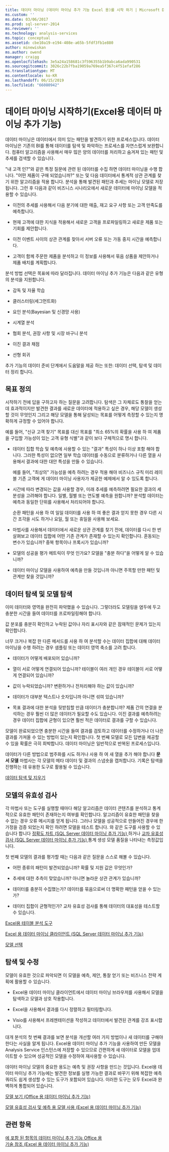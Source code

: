 ```yaml
---
title: 데이터 마이닝 (데이터 마이닝 추가 기능 Excel 용)를 시작 하기 | Microsoft Docs
ms.custom: ''
ms.date: 03/06/2017
ms.prod: sql-server-2014
ms.reviewer: ''
ms.technology: analysis-services
ms.topic: conceptual
ms.assetid: cbe10a19-e194-408e-a65b-5fdf3fb1e880
author: minewiskan
ms.author: owend
manager: craigg
ms.openlocfilehash: 3e5a24a158681c3f596355b1b9abca6ada990531
ms.sourcegitcommit: 3026c22b7fba19059a769ea5f367c4f51efaf286
ms.translationtype: MT
ms.contentlocale: ko-KR
ms.lasthandoff: 06/15/2019
ms.locfileid: "66080942"
---
```

# <a name="getting-started-with-data-mining-data-mining-add-ins-for-excel"></a>데이터 마이닝 시작하기(Excel용 데이터 마이닝 추가 기능)
  데이터 마이닝은 데이터에서 의미 있는 패턴을 발견하기 위한 프로세스입니다. 데이터 마이닝은 기존의 BI를 통해 데이터를 탐색 및 파악하는 프로세스를 자연스럽게 보완합니다. 컴퓨터 알고리즘을 사용해서 매우 많은 양의 데이터를 처리하고 숨겨져 있는 패턴 및 추세를 검색할 수 있습니다.  
  
 "내 고객 인?"와 같은 특정 질문에 관련 된 데이터를 수집 하면 데이터 마이닝을 수행 합니다. "어떤 제품이 구매 되었습니까?" 또는 및 다음 데이터에서 통계적 상관 관계를 찾기 위한 알고리즘을 적용 합니다. 분석을 통해 발견된 패턴과 추세는 마이닝 모델로 저장됩니다. 그런 후 다음과 같이 비즈니스 시나리오에서 새로운 데이터에 마이닝 모델을 적용할 수 있습니다.  
  
-   이전의 추세를 사용해서 다음 분기에 대한 매출, 재고 요구 사항 또는 고객 만족도를 예측합니다.  
  
-   현재 고객에 대한 지식을 적용해서 새로운 고객을 프로파일링하고 새로운 제품 또는 기회를 제안합니다.  
  
-   이전 이벤트 사이의 상관 관계를 찾아서 서버 오류 또는 가동 중지 시간을 예측합니다.  
  
-   고객이 함께 주문한 제품을 분석하고 이 정보를 사용해서 묶음 상품을 제안하거나 제품 배치를 계획합니다.  
  
 분석 방법 선택은 목표에 따라 달라집니다. 데이터 마이닝 추가 기능은 다음과 같은 유형의 분석을 지원합니다.  
  
-   감독 및 자율 학습  
  
-   클러스터링(세그먼트화)  
  
-   요인 분석(Bayesian 및 신경망 사용)  
  
-   시계열 분석  
  
-   협회 분석, 권장 사항 및 시장 바구니 분석  
  
-   이진 결과 채점  
  
-   선형 회귀  
  
 추가 기능의 데이터 준비 단계에서 도움말을 제공 하는 또한: 데이터 선택, 탐색 및 데이터 정리 합니다.  
  
## <a name="define-your-goal"></a>목표 정의  
 시작하기 전에 답을 구하고자 하는 질문을 고려합니다. 탐색은 그 자체로도 통찰을 얻는 데 효과적이지만 발견한 결과를 새로운 데이터에 적용하고 싶은 경우, 해당 모델이 생성할 것이 무엇인지 그리고 해당 모델을 통해 달성되는 목표를 어떻게 측정할 수 있는지 명확하게 규정할 수 있어야 합니다.  
  
 예를 들어, "신규 고객 찾기" 목표를 대신 목표를 "최소 65%의 확률을 사용 하 여 제품을 구입할 가능성이 있는 고객 유형 식별"과 같이 보다 구체적으로 명시 합니다.  
  
-   데이터 집합 학습 및 예측에 사용할 수 있는 "결과" 특성이 하나 이상 포함 해야 합니다. 그러한 특성이 없으면 일부 학습 데이터를 수동으로 분류하거나 다른 열을 사용해서 결과에 대한 대안 특성을 만들 수 있습니다.  
  
     예를 들어, "최상의" 가능성을 예측 하려는 경우 적용 해야 비즈니스 규칙 미리 레이블 기존 고객에 게 데이터 마이닝 사용자가 제공한 예제에서 알 수 있도록 합니다.  
  
-   시간에 따라 변경되는 값을 사용할 경우, 미래 추세를 예측하려면 필요한 결과의 세분성을 고려해야 합니다. 일별, 월별 또는 연도별 예측을 원합니까? 분석할 데이터는 예측과 동일한 단위를 사용해서 처리되어야 합니다.  
  
     순환 패턴을 사용 하 여 일일 데이터를 사용 하 여 좋은 결과 얻지 못한 경우 다른 시간 조각을 시도 하거나 요일, 월 또는 휴일을 사용해 보세요.  
  
-   마법사를 사용해서 데이터에서 새로운 상관 관계를 찾기 전에, 데이터를 다시 한 번 살펴보고 데이터 집합에 어떤 기존 관계가 존재할 수 있는지 확인합니다. 혼동되는 변수가 있습니까? 중복 항목이나 프록시가 있습니까?  
  
-   모델의 성공을 평가 메트릭이 무엇 인가요? 모델을 "충분 하다"을 어떻게 알 수 있습니까?  
  
-   데이터 마이닝 모델을 사용하여 예측을 만들 것입니까 아니면 주목할 만한 패턴 및 관계만 찾을 것입니까?  
  
## <a name="explore-your-data-and-explore-the-model"></a>데이터 탐색 및 모델 탐색  
 이미 데이터와 영역을 완전히 파악했을 수 있습니다. 그렇더라도 모델링을 염두에 두고 충분한 시간을 들여 데이터를 프로파일링해야 합니다.  
  
 값 분포를 충분히 확인하고 누락된 값이나 자리 표시자와 같은 잠재적인 문제가 있는지 확인합니다.  
  
 너무 크거나 복잡 한 다른 메서드를 사용 하 여 분석할 수는 데이터 집합에 대해 데이터 마이닝을 수행 하려는 경우 샘플링 또는 데이터 영역 축소를 고려 합니다.  
  
-   데이터가 어떻게 배포되어 있습니까?  
  
-   열이 서로 어떻게 연결되어 있습니까? 테이블이 여러 개인 경우 테이블이 서로 어떻게 연결되어 있습니까?  
  
-   값이 누락되었습니까? 변환하거나 전처리해야 하는 값이 있습니까?  
  
-   데이터가 대부분 텍스트나 숫자입니까 아니면 섞여 있습니까?  
  
-   목표 결과에 대한 분석을 뒷받침할 만큼 데이터가 충분합니까? 제품 간의 연결을 분석하는 경우 훨씬 더 많은 데이터가 필요할 수도 있습니다. 이진 결과를 예측하려는 경우 데이터 집합에 균형이 있으면 훨씬 적은 데이터로 결과를 구할 수 있습니다.  
  
 모델이 완료되었으면 충분한 시간을 들여 결과를 검토하고 데이터를 수정하거나 더 나은 결과를 가져올 수 있는 방법이 있는지 확인합니다. 첫 번째 모델로 모든 답변을 제공할 수 있을 확률은 극히 희박합니다. 데이터 마이닝은 일반적으로 반복된 프로세스입니다.  
  
 데이터가 다른 방법으로 범주화를 시도 하거나 사용 하 여 새 열을 추가 해야 합니다 **문서 모델** 마법사는 각 모델의 메타 데이터 및 결과의 스냅숏을 캡처합니다. 기록은 탐색을 진행하는 데 유용한 도구로 활용될 수 있습니다.  
  
 [데이터 탐색 및 지우기](exploring-and-cleaning-data.md)  
  
## <a name="validate-your-model"></a>모델의 유효성 검사  
 각 마법사 또는 도구를 실행할 때마다 해당 알고리즘은 데이터 콘텐츠를 분석하고 통계적으로 유효한 패턴이 존재하는지 여부를 확인합니다. 알고리즘이 유효한 패턴을 찾을 수 없는 경우 오류 메시지를 얻게 됩니다. 그러나 모델을 성공적으로 만들어진 경우에 한 가정을 검증 되었는지 확인 하려면 모델을 테스트 합니다. 와 같은 도구를 사용할 수 있습니다 합니다 [정확도 차트 &#40;SQL Server 데이터 마이닝 추가 기능&#41; ](accuracy-chart-sql-server-data-mining-add-ins.md) 하거나 [교차 유효성 검사 &#40;SQL Server 데이터 마이닝 추가 기능&#41; ](cross-validation-sql-server-data-mining-add-ins.md) 통계 생성 모델 품질을 나타내는 측정값입니다.  
  
 첫 번째 모델의 결과를 평가할 때는 다음과 같은 질문을 스스로 해볼 수 있습니다.  
  
-   어떤 종류의 패턴이 발견되었습니까? 확률 및 지원 값은 무엇인가?  
  
-   추세에 대한 추측이 맞았습니까? 아니면 놀라운 상관 관계가 있습니까?  
  
-   데이터를 충분히 수집했는가? 데이터를 묶음으로써 더 명확한 패턴을 얻을 수 있는가?  
  
-   데이터 집합이 균형적인가? 교차 유효성 검사를 통해 데이터의 대표성을 테스트할 수 있습니다.  
  
 [Excel용 테이블 분석 도구](table-analysis-tools-for-excel.md)  
  
 [Excel 용 데이터 마이닝 클라이언트 &#40;SQL Server 데이터 마이닝 추가 기능&#41;](data-mining-client-for-excel-sql-server-data-mining-add-ins.md)  
  
 [모델 선택](choosing-a-model.md)  
  
## <a name="explore-and-refine"></a>탐색 및 수정  
 모델이 유효한 것으로 파악되면 이 모델을 예측, 제안, 통찰 얻기 또는 비즈니스 전략 계획에 활용할 수 있습니다.  
  
-   Excel용 데이터 마이닝 클라이언트에서 데이터 마이닝 브라우저를 사용해서 모델을 탐색하고 모델과 상호 작용합니다.  
  
-   Excel을 사용해서 결과를 다시 정렬하고 필터링합니다.  
  
-   Visio를 사용해서 프레젠테이션을 작성하고 데이터에서 발견된 관계를 강조 표시합니다.  
  
 대개 분석의 첫 번째 결과를 보면 분석을 개선할 여러 가지 방법이나 새 데이터를 구해야 한다는 사실을 알게 됩니다. Excel용 데이터 마이닝 추가 기능을 사용하여 만든 모델을 Analysis Service 인스턴스에 저장할 수 있으므로 간편하게 새 데이터로 모델을 업데이트할 수 있으며 성공적인 모델을 수정하여 재사용할 수 있습니다.  
  
 데이터 마이닝 모델의 중요한 용도는 예측 및 권장 사항을 만드는 것입니다. Excel용 데이터 마이닝 추가 기능에는 발견한 정보를 실행 가능한 결과로 바꾸기 위해 복잡한 예측 쿼리도 쉽게 생성할 수 있는 도구가 포함되어 있습니다. 이러한 도구는 모두 Excel과 완벽하게 통합되어 있습니다.  
  
 [모델 보기 &#40;Office 용 데이터 마이닝 추가 기능&#41;](viewing-models-data-mining-add-ins-for-office.md)  
  
 [모델 유효성 검사 및 예측 용 모델 사용 &#40;Excel 용 데이터 마이닝 추가 기능&#41;](validating-models-and-using-models-for-prediction-data-mining-add-ins-for-excel.md)  
  
## <a name="see-also"></a>관련 항목  
 [에 포함 된 항목의 데이터 마이닝 추가 기능 Office 용](what-s-included-in-the-data-mining-add-ins-for-office.md)   
 [기술 참조 &#40;Excel 용 데이터 마이닝 추가 기능&#41;](technical-reference-data-mining-add-ins-for-excel.md)  
  
  
